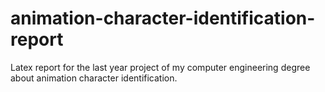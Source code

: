animation-character-identification-report
=========================================

Latex report for the last year project of my computer engineering degree about animation character identification.

